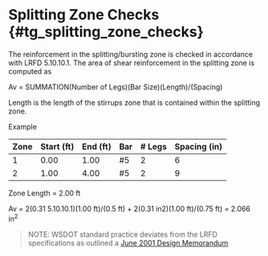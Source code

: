 Splitting Zone Checks {#tg_splitting_zone_checks}
======================================
The reinforcement in the splitting/bursting zone is checked in accordance with LRFD 5.10.10.1. The area of shear reinforcement in the splitting zone is computed as

Av = SUMMATION(Number of Legs)(Bar Size)(Length)/(Spacing)

Length is the length of the stirrups zone that is contained within the splitting zone.

Example

Zone |  Start (ft) | End (ft) | Bar | # Legs | Spacing (in)
-----|-------------|----------|-----|--------|--------
1    |  0.00       |  1.00    | #5  |  2     | 6
2    |  1.00       |  4.00    | #5  |  2     | 9


Zone Length = 2.00 ft

Av = 2(0.31 5.10.10.1)(1.00 ft)/(0.5 ft) + 2(0.31 in2)(1.00 ft)/(0.75 ft) = 2.066 in<sup>2</sup>

> NOTE: WSDOT standard practice deviates from the LRFD specifications as outlined a [June 2001 Design Memorandum](http://www.wsdot.wa.gov/eesc/bridge/designmemos/08-2001.htm)

